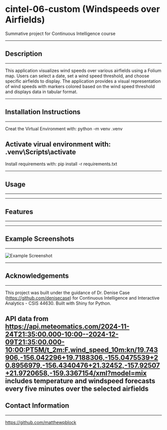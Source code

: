 # cintel-06-custom (Windspeeds over Airfields)
Summative project for Continuous Intelligence course

---------------------
## Description
---------------------
This application visualizes wind speeds over various airfields using a Folium map. Users can select a date, set a wind speed threshold, and choose specific airfields to display. The application provides a visual representation of wind speeds with markers colored based on the wind speed threshold and displays data in tabular format.

---------------------
## Installation Instructions
---------------------
Creat the Virtual Environment with:
python -m venv .venv

Activate virual environment with:
.venv\Scripts\activate
-
Install requirements with:
pip install -r requirements.txt

---------------------
## Usage
---------------------


---------------------
## Features
---------------------


---------------------
## Example Screenshots
---------------------
![Example Screenshot]()


---------------------
## Acknowledgements
---------------------
This project was built under the guidance of Dr. Denise Case (https://github.com/denisecase) for Continuous Intelligence and Interactive Analytics - CSIS 44630.
Built with Shiny for Python.

API data from https://api.meteomatics.com/2024-11-24T21:35:00.000-10:00--2024-12-09T21:35:00.000-10:00:PT5M/t_2m:F,wind_speed_10m:kn/19.743906,-156.042296+19.7188306,-155.0475539+20.8956979,-156.4340476+21.32452,-157.92507+21.9720658,-159.3367154/xml?model=mix includes temperature and windspeed forecasts every five minutes over the selected airfields
---------------------
## Contact Information
---------------------
https://github.com/matthewpblock
